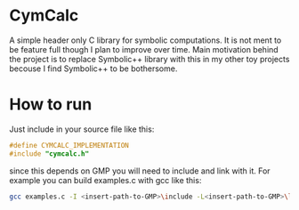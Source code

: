 # CymCalc
A simple header only C library for symbolic computations. It is not ment to be feature full though I plan to improve over time. Main motivation behind the project is to replace Symbolic++ library with this in my other toy projects becouse I find Symbolic++ to be bothersome.

# How to run
Just include in your source file like this:
```c
#define CYMCALC_IMPLEMENTATION
#include "cymcalc.h"
```

since this depends on GMP you will need to include and link with it. For example you can build examples.c with gcc like this:
```sh
gcc examples.c -I <insert-path-to-GMP>\include -L<insert-path-to-GMP>\lib -lgmp -static
```